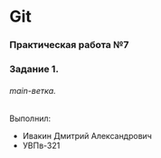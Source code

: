 # Git
### Практическая работа №7
### Задание 1.
###### main-ветка.
Выполнил:
* Ивакин Дмитрий Александрович
* УВПв-321